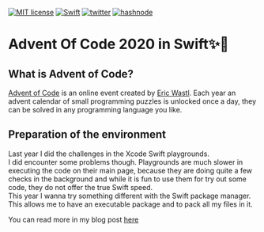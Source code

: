 
[![MIT license](https://img.shields.io/badge/License-MIT-blue.svg?style=plastic)](https://opensource.org/licenses/MIT)
[![Swift](https://img.shields.io/badge/Swift-5.3-red.svg?style=plastic&logo=Swift&logoColor=white)](https://opensource.org/licenses/MIT)
[![twitter](https://img.shields.io/badge/twitter-wrmultitudes-blue.svg?style=plastic&logo=twitter&logoColor=white)](https://twitter.com/wrmultitudes)
[![hashnode](https://img.shields.io/badge/hashnode-laurentbrusa-blue?style=plastic&logo=hashnode&logoColor=white)](https://laurentbrusa.hashnode.dev)

# Advent Of Code 2020 in Swift✨🚀   
 
## What is Advent of Code?
[Advent of Code](http://adventofcode.com) is an online event created by [Eric Wastl](https://twitter.com/ericwastl). Each year an advent calendar of small programming puzzles is unlocked once a day, they can be solved in any programming language you like. 


## Preparation of the environment

Last year I did the challenges in the Xcode Swift playgrounds.  
I did encounter some problems though. Playgrounds are much slower in executing the code on their main page, because they are doing quite a few checks in the background and while it is fun to use them for try out some code, they do not offer the true Swift speed.  
This year I wanna try something different with the Swift package manager. This allows me to have an executable package and to pack all my files in it.  

You can read more in my blog post [here](https://laurentbrusa.hashnode.dev/preparing-xcode-for-the-advent-of-code-2020-in-swift)

